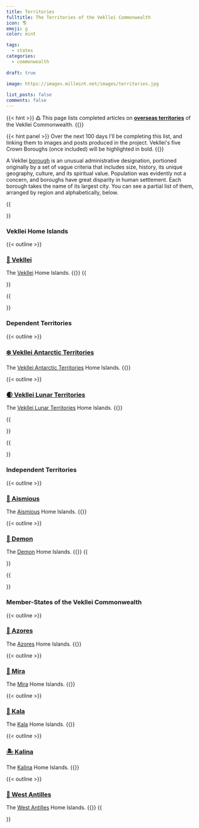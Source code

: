 ```yaml
---
title: Territories
fulltitle: The Territories of the Vekllei Commonwealth
icon: 🌎
emoji: g
color: mint

tags: 
  - states
categories:
  - commonwealth
  
draft: true
  
image: https://images.millmint.net/images/territories.jpg

list_posts: false
comments: false
---
```


{{< hint >}}
߷  This page lists completed articles on [**overseas territories**](/utopia/vekllei/#administrative-divisions) of the Vekllei Commonwealth.
{{</hint>}}

{{< hint panel >}}
Over the next 100 days I'll be completing this list, and linking them to images and posts produced in the project. Vekllei's five Crown Boroughs (once included) will be highlighted in bold.
{{</hint>}}

A Vekllei [borough](/utopia/vekllei/#administrative-divisions) is an unusual administrative designation, portioned originally by a set of vague criteria that includes size, history, its unique geography, culture, and its spiritual value. Population was evidently not a concern, and boroughs have great disparity in human settlement. Each borough takes the name of its largest city. You can see a partial list of them, arranged by region and alphabetically, below.

{{<section>}}
### Vekllei Home Islands

{{< outline >}}
### [<span class="smallicon">🌺</span> Vekllei](/utopia/vekllei/)
The [Vekllei](/utopia/vekllei/) Home Islands. 
{{</outline>}}
{{</section>}}

{{<section>}}
### Dependent Territories

{{< outline >}}
### [<span class="smallicon">❄️</span> Vekllei Antarctic Territories](/utopia/landscape/territories/antarctica)
The [Vekllei Antarctic Territories](/utopia/landscape/territories/antarctica) Home Islands. 
{{</outline>}}

{{< outline >}}
### [<span class="smallicon">🌒</span> Vekllei Lunar Territories](/utopia/landscape/territories/moon)
The [Vekllei Lunar Territories](/utopia/landscape/territories/moon) Home Islands. 
{{</outline>}}

{{</section>}}

{{<section>}}
### Independent Territories

{{< outline >}}
### [<span class="smallicon">🎣</span> Aismious](/utopia/landscape/territories/aismious)
The [Aismious](/utopia/landscape/territories/aismious) Home Islands. 
{{</outline>}}

{{< outline >}}
### [<span class="smallicon">👹</span> Demon](/utopia/landscape/territories/demon)
The [Demon](/utopia/landscape/territories/demon) Home Islands. 
{{</outline>}}
{{</section>}}

{{<section>}}
### Member-States of the Vekllei Commonwealth

{{< outline >}}
### [<span class="smallicon">🏰</span> Azores](/utopia/landscape/territories/azores)
The [Azores](/utopia/landscape/territories/azores) Home Islands. 
{{</outline>}}

{{< outline >}}
### [<span class="smallicon">🛟</span> Mira](/utopia/landscape/territories/mira)
The [Mira](/utopia/landscape/territories/mira) Home Islands. 
{{</outline>}}

{{< outline >}}
### [<span class="smallicon">🗻</span> Kala](/utopia/landscape/territories/kala)
The [Kala](/utopia/landscape/territories/kala) Home Islands. 
{{</outline>}}

{{< outline >}}
### [<span class="smallicon">🏝</span> Kalina](/utopia/landscape/territories/kalina)
The [Kalina](/utopia/landscape/territories/kalina) Home Islands. 
{{</outline>}}

{{< outline >}}
### [<span class="smallicon">🌴</span> West Antilles](/utopia/landscape/territories/antilles)
The [West Antilles](/utopia/landscape/territories/antilles) Home Islands. 
{{</outline>}}
{{</section>}}

<style>
/* flags */
.row {
  display: flex;
  margin-left: auto;
  margin-right: auto;
}
.column {
  flex: 33.33%;
  padding: 5px;
}
@media (max-width: 1250px) {
  .row {
    display: none;
  }
}
</style>
